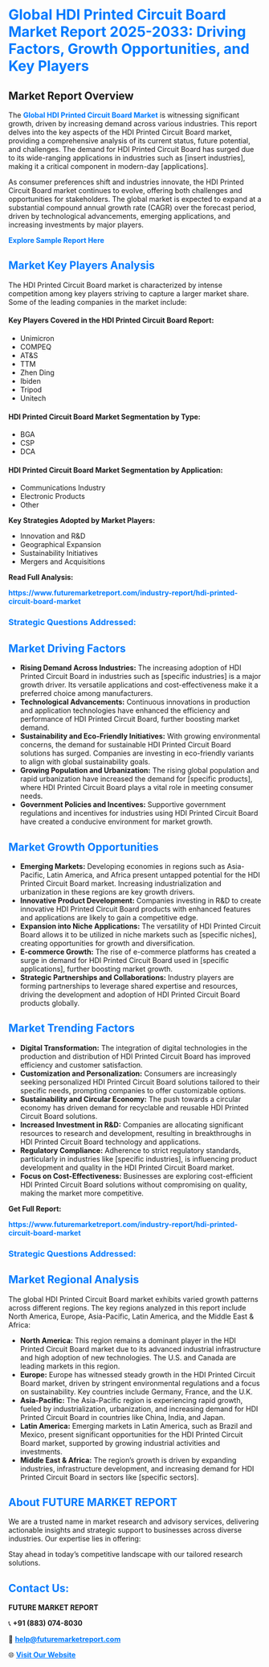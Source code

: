 <h1 style="color: #007BFF;">Global HDI Printed Circuit Board Market Report 2025-2033: Driving Factors, Growth Opportunities, and Key Players</h1>

<section id="overview">
<h2>Market Report Overview</h2>
<p>The <a href="https://www.futuremarketreport.com/industry-report/hdi-printed-circuit-board-market" style="color: #007BFF; text-decoration: none;"><strong>Global HDI Printed Circuit Board Market</strong></a> is witnessing significant growth, driven by increasing demand across various industries. This report delves into the key aspects of the HDI Printed Circuit Board market, providing a comprehensive analysis of its current status, future potential, and challenges. The demand for HDI Printed Circuit Board has surged due to its wide-ranging applications in industries such as [insert industries], making it a critical component in modern-day [applications].</p>
<p>As consumer preferences shift and industries innovate, the HDI Printed Circuit Board market continues to evolve, offering both challenges and opportunities for stakeholders. The global market is expected to expand at a substantial compound annual growth rate (CAGR) over the forecast period, driven by technological advancements, emerging applications, and increasing investments by major players.</p>
</section>

<section id="overview">
<p><a href="https://www.futuremarketreport.com/request-sample/reportId=85431" style="color: #007BFF; text-decoration: none;"><strong>Explore Sample Report Here</strong></a></p>
</section>

<section id="key-players">
<h2 style="color: #007BFF;">Market Key Players Analysis</h2>
<p>The HDI Printed Circuit Board market is characterized by intense competition among key players striving to capture a larger market share. Some of the leading companies in the market include:</p>
<h4>Key Players Covered in the HDI Printed Circuit Board Report:</h4>
<ul><li>Unimicron</li><li>COMPEQ</li><li>AT&amp;S</li><li>TTM</li><li>Zhen Ding</li><li>Ibiden</li><li>Tripod</li><li>Unitech</li></ul>
<h4>HDI Printed Circuit Board Market Segmentation by Type:</h4>
<ul><li>BGA</li><li>CSP</li><li>DCA</li></ul>

<h4>HDI Printed Circuit Board Market Segmentation by Application:</h4>
<ul><li>Communications Industry</li><li>Electronic Products</li><li>Other</li></ul>
<p><strong>Key Strategies Adopted by Market Players:</strong></p>
<ul>
<li>Innovation and R&D</li>
<li>Geographical Expansion</li>
<li>Sustainability Initiatives</li>
<li>Mergers and Acquisitions</li>
</ul>
</section>

<section>
<p><strong>Read Full Analysis: </strong></p><a href="https://www.futuremarketreport.com/industry-report/hdi-printed-circuit-board-market" style="color: #007BFF; text-decoration: none;"><strong>https://www.futuremarketreport.com/industry-report/hdi-printed-circuit-board-market</strong></a>
<h3 style="color: #007BFF;">Strategic Questions Addressed:</h3>
</section>

<section id="driving-factors">
<h2 style="color: #007BFF;">Market Driving Factors</h2>
<ul>
<li><strong>Rising Demand Across Industries:</strong> The increasing adoption of HDI Printed Circuit Board in industries such as [specific industries] is a major growth driver. Its versatile applications and cost-effectiveness make it a preferred choice among manufacturers.</li>
<li><strong>Technological Advancements:</strong> Continuous innovations in production and application technologies have enhanced the efficiency and performance of HDI Printed Circuit Board, further boosting market demand.</li>
<li><strong>Sustainability and Eco-Friendly Initiatives:</strong> With growing environmental concerns, the demand for sustainable HDI Printed Circuit Board solutions has surged. Companies are investing in eco-friendly variants to align with global sustainability goals.</li>
<li><strong>Growing Population and Urbanization:</strong> The rising global population and rapid urbanization have increased the demand for [specific products], where HDI Printed Circuit Board plays a vital role in meeting consumer needs.</li>
<li><strong>Government Policies and Incentives:</strong> Supportive government regulations and incentives for industries using HDI Printed Circuit Board have created a conducive environment for market growth.</li>
</ul>
</section>

<section id="growth-opportunities">
<h2 style="color: #007BFF;">Market Growth Opportunities</h2>
<ul>
<li><strong>Emerging Markets:</strong> Developing economies in regions such as Asia-Pacific, Latin America, and Africa present untapped potential for the HDI Printed Circuit Board market. Increasing industrialization and urbanization in these regions are key growth drivers.</li>
<li><strong>Innovative Product Development:</strong> Companies investing in R&D to create innovative HDI Printed Circuit Board products with enhanced features and applications are likely to gain a competitive edge.</li>
<li><strong>Expansion into Niche Applications:</strong> The versatility of HDI Printed Circuit Board allows it to be utilized in niche markets such as [specific niches], creating opportunities for growth and diversification.</li>
<li><strong>E-commerce Growth:</strong> The rise of e-commerce platforms has created a surge in demand for HDI Printed Circuit Board used in [specific applications], further boosting market growth.</li>
<li><strong>Strategic Partnerships and Collaborations:</strong> Industry players are forming partnerships to leverage shared expertise and resources, driving the development and adoption of HDI Printed Circuit Board products globally.</li>
</ul>
</section>

<section id="trending-factors">
<h2 style="color: #007BFF;">Market Trending Factors</h2>
<ul>
<li><strong>Digital Transformation:</strong> The integration of digital technologies in the production and distribution of HDI Printed Circuit Board has improved efficiency and customer satisfaction.</li>
<li><strong>Customization and Personalization:</strong> Consumers are increasingly seeking personalized HDI Printed Circuit Board solutions tailored to their specific needs, prompting companies to offer customizable options.</li>
<li><strong>Sustainability and Circular Economy:</strong> The push towards a circular economy has driven demand for recyclable and reusable HDI Printed Circuit Board solutions.</li>
<li><strong>Increased Investment in R&D:</strong> Companies are allocating significant resources to research and development, resulting in breakthroughs in HDI Printed Circuit Board technology and applications.</li>
<li><strong>Regulatory Compliance:</strong> Adherence to strict regulatory standards, particularly in industries like [specific industries], is influencing product development and quality in the HDI Printed Circuit Board market.</li>
<li><strong>Focus on Cost-Effectiveness:</strong> Businesses are exploring cost-efficient HDI Printed Circuit Board solutions without compromising on quality, making the market more competitive.</li>
</ul>
</section>

<section>
<p><strong>Get Full Report: </strong></p><a href="https://www.futuremarketreport.com/industry-report/hdi-printed-circuit-board-market" style="color: #007BFF; text-decoration: none;"><strong>https://www.futuremarketreport.com/industry-report/hdi-printed-circuit-board-market</strong></a>
<h3 style="color: #007BFF;">Strategic Questions Addressed:</h3>
</section>


<section id="regional-analysis">
<h2 style="color: #007BFF;">Market Regional Analysis</h2>
<p>The global HDI Printed Circuit Board market exhibits varied growth patterns across different regions. The key regions analyzed in this report include North America, Europe, Asia-Pacific, Latin America, and the Middle East & Africa:</p>
<ul>
<li><strong>North America:</strong> This region remains a dominant player in the HDI Printed Circuit Board market due to its advanced industrial infrastructure and high adoption of new technologies. The U.S. and Canada are leading markets in this region.</li>
<li><strong>Europe:</strong> Europe has witnessed steady growth in the HDI Printed Circuit Board market, driven by stringent environmental regulations and a focus on sustainability. Key countries include Germany, France, and the U.K.</li>
<li><strong>Asia-Pacific:</strong> The Asia-Pacific region is experiencing rapid growth, fueled by industrialization, urbanization, and increasing demand for HDI Printed Circuit Board in countries like China, India, and Japan.</li>
<li><strong>Latin America:</strong> Emerging markets in Latin America, such as Brazil and Mexico, present significant opportunities for the HDI Printed Circuit Board market, supported by growing industrial activities and investments.</li>
<li><strong>Middle East & Africa:</strong> The region’s growth is driven by expanding industries, infrastructure development, and increasing demand for HDI Printed Circuit Board in sectors like [specific sectors].</li>
</ul>
</section>

<footer>
<h2 style="color: #007BFF;">About FUTURE MARKET REPORT</h2>
<p>We are a trusted name in market research and advisory services, delivering actionable insights and strategic support to businesses across diverse industries. Our expertise lies in offering:</p>

<p>Stay ahead in today’s competitive landscape with our tailored research solutions.</p>

<h2 style="color: #007BFF;">Contact Us:</h2>
<p><strong>FUTURE MARKET REPORT</strong></p>
<p>📞 <strong>+91 (883) 074-8030</strong></p>
<p>📧 <strong><a href="mailto:help@futuremarketreport.com" style="color: #007BFF;">help@futuremarketreport.com</a></strong></p>
<p>🌐 <strong><a href="https://www.futuremarketreport.com/" style="color: #007BFF;">Visit Our Website</a></strong></p>
</footer>